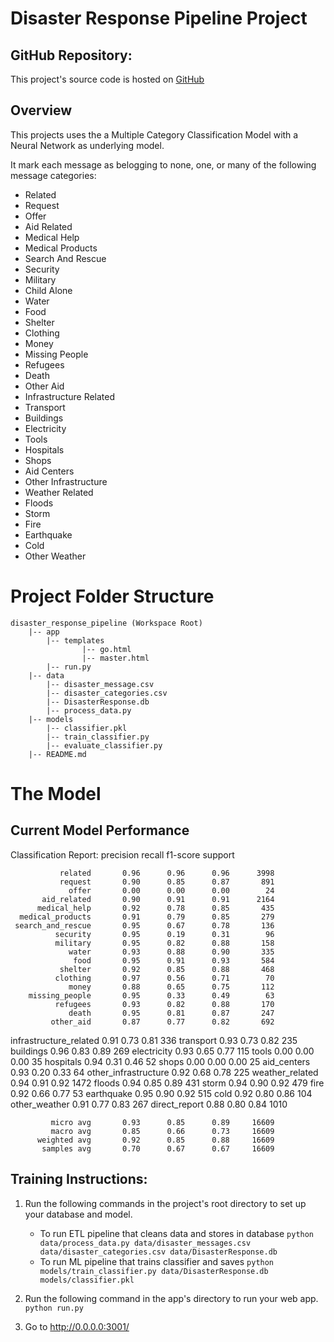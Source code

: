 # Disaster Response Pipeline Project

## GitHub Repository:

This project's source code is hosted on [GitHub](https://github.com/oforero/datascience_disaster_response_pipeline)

## Overview
This projects uses the a Multiple Category Classification Model with a Neural Network as underlying model.

It mark each message as belogging to none, one, or many of the following message categories:

- Related
- Request
- Offer
- Aid Related
- Medical Help
- Medical Products
- Search And Rescue
- Security
- Military
- Child Alone
- Water
- Food
- Shelter
- Clothing
- Money
- Missing People
- Refugees
- Death
- Other Aid
- Infrastructure Related
- Transport
- Buildings
- Electricity
- Tools
- Hospitals
- Shops
- Aid Centers
- Other Infrastructure
- Weather Related
- Floods
- Storm
- Fire
- Earthquake
- Cold
- Other Weather

# Project Folder Structure

    disaster_response_pipeline (Workspace Root)
        |-- app
            |-- templates
                    |-- go.html
                    |-- master.html
            |-- run.py
        |-- data
            |-- disaster_message.csv
            |-- disaster_categories.csv
            |-- DisasterResponse.db
            |-- process_data.py
        |-- models
            |-- classifier.pkl
            |-- train_classifier.py
            |-- evaluate_classifier.py
        |-- README.md

# The Model

## Current Model Performance

Classification Report:
                         precision    recall  f1-score   support

               related       0.96      0.96      0.96      3998
               request       0.90      0.85      0.87       891
                 offer       0.00      0.00      0.00        24
           aid_related       0.90      0.91      0.91      2164
          medical_help       0.92      0.78      0.85       435
      medical_products       0.91      0.79      0.85       279
     search_and_rescue       0.95      0.67      0.78       136
              security       0.95      0.19      0.31        96
              military       0.95      0.82      0.88       158
                 water       0.93      0.88      0.90       335
                  food       0.95      0.91      0.93       584
               shelter       0.92      0.85      0.88       468
              clothing       0.97      0.56      0.71        70
                 money       0.88      0.65      0.75       112
        missing_people       0.95      0.33      0.49        63
              refugees       0.93      0.82      0.88       170
                 death       0.95      0.81      0.87       247
             other_aid       0.87      0.77      0.82       692
infrastructure_related       0.91      0.73      0.81       336
             transport       0.93      0.73      0.82       235
             buildings       0.96      0.83      0.89       269
           electricity       0.93      0.65      0.77       115
                 tools       0.00      0.00      0.00        35
             hospitals       0.94      0.31      0.46        52
                 shops       0.00      0.00      0.00        25
           aid_centers       0.93      0.20      0.33        64
  other_infrastructure       0.92      0.68      0.78       225
       weather_related       0.94      0.91      0.92      1472
                floods       0.94      0.85      0.89       431
                 storm       0.94      0.90      0.92       479
                  fire       0.92      0.66      0.77        53
            earthquake       0.95      0.90      0.92       515
                  cold       0.92      0.80      0.86       104
         other_weather       0.91      0.77      0.83       267
         direct_report       0.88      0.80      0.84      1010

             micro avg       0.93      0.85      0.89     16609
             macro avg       0.85      0.66      0.73     16609
          weighted avg       0.92      0.85      0.88     16609
           samples avg       0.70      0.67      0.67     16609

## Training Instructions:
1. Run the following commands in the project's root directory to set up your database and model.

    - To run ETL pipeline that cleans data and stores in database
        `python data/process_data.py data/disaster_messages.csv data/disaster_categories.csv data/DisasterResponse.db`
    - To run ML pipeline that trains classifier and saves
        `python models/train_classifier.py data/DisasterResponse.db models/classifier.pkl`

2. Run the following command in the app's directory to run your web app.
    `python run.py`

3. Go to http://0.0.0.0:3001/
